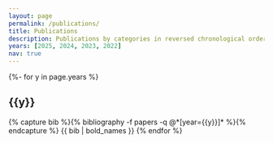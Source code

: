 ```yaml
---
layout: page
permalink: /publications/
title: Publications
description: Publications by categories in reversed chronological order.
years: [2025, 2024, 2023, 2022]
nav: true
---
```

<!-- _pages/publications.md -->
<div class="publications">

{%- for y in page.years %}
  <h2 class="year">{{y}}</h2>
  {% capture bib %}{% bibliography -f papers -q @*[year={{y}}]* %}{% endcapture %}
  {{ bib | bold_names }}
{% endfor %}

</div>

